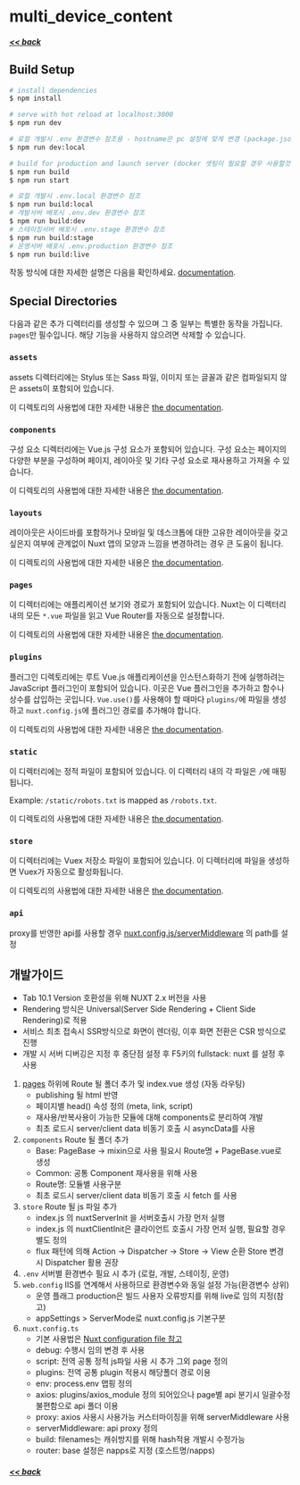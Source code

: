 # multi_device_content

##### [<< back](../README.md)

## Build Setup

```bash
# install dependencies
$ npm install

# serve with hot reload at localhost:3000
$ npm run dev

# 로컬 개발시 .env 환경변수 참조용 - hostname은 pc 설정에 맞게 변경 (package.json)
$ npm run dev:local

# build for production and launch server (docker 셋팅이 필요할 경우 사용할것)
$ npm run build
$ npm run start

# 로컬 개발시 .env.local 환경변수 참조
$ npm run build:local
# 개발서버 배포시 .env.dev 환경변수 참조
$ npm run build:dev
# 스테이징서버 배포시 .env.stage 환경변수 참조
$ npm run build:stage
# 운영서버 배포시 .env.production 환경변수 참조
$ npm run build:live

```

작동 방식에 대한 자세한 설명은 다음을 확인하세요. [documentation](https://nuxtjs.org).

## Special Directories

다음과 같은 추가 디렉터리를 생성할 수 있으며 그 중 일부는 특별한 동작을 가집니다. `pages`만 필수입니다. 해당 기능을 사용하지 않으려면 삭제할 수 있습니다.

### `assets`

assets 디렉터리에는 Stylus 또는 Sass 파일, 이미지 또는 글꼴과 같은 컴파일되지 않은 assets이 포함되어 있습니다.

이 디렉토리의 사용법에 대한 자세한 내용은 [the documentation](https://nuxtjs.org/docs/2.x/directory-structure/assets).

### `components`

구성 요소 디렉터리에는 Vue.js 구성 요소가 포함되어 있습니다. 구성 요소는 페이지의 다양한 부분을 구성하며 페이지, 레이아웃 및 기타 구성 요소로 재사용하고 가져올 수 있습니다.

이 디렉토리의 사용법에 대한 자세한 내용은 [the documentation](https://nuxtjs.org/docs/2.x/directory-structure/components).

### `layouts`

레이아웃은 사이드바를 포함하거나 모바일 및 데스크톱에 대한 고유한 레이아웃을 갖고 싶은지 여부에 관계없이 Nuxt 앱의 모양과 느낌을 변경하려는 경우 큰 도움이 됩니다.

이 디렉토리의 사용법에 대한 자세한 내용은 [the documentation](https://nuxtjs.org/docs/2.x/directory-structure/layouts).

### `pages`

이 디렉터리에는 애플리케이션 보기와 경로가 포함되어 있습니다. Nuxt는 이 디렉터리 내의 모든 `*.vue` 파일을 읽고 Vue Router를 자동으로 설정합니다.

이 디렉토리의 사용법에 대한 자세한 내용은 [the documentation](https://nuxtjs.org/docs/2.x/get-started/routing).

### `plugins`

플러그인 디렉토리에는 루트 Vue.js 애플리케이션을 인스턴스화하기 전에 실행하려는 JavaScript 플러그인이 포함되어 있습니다. 이곳은 Vue 플러그인을 추가하고 함수나 상수를 삽입하는 곳입니다. `Vue.use()`를 사용해야 할 때마다 `plugins/`에 파일을 생성하고 `nuxt.config.js`에 플러그인 경로를 추가해야 합니다.

이 디렉토리의 사용법에 대한 자세한 내용은 [the documentation](https://nuxtjs.org/docs/2.x/directory-structure/plugins).

### `static`

이 디렉터리에는 정적 파일이 포함되어 있습니다. 이 디렉터리 내의 각 파일은 `/`에 매핑됩니다.

Example: `/static/robots.txt` is mapped as `/robots.txt`.

이 디렉토리의 사용법에 대한 자세한 내용은 [the documentation](https://nuxtjs.org/docs/2.x/directory-structure/static).

### `store`

이 디렉터리에는 Vuex 저장소 파일이 포함되어 있습니다. 이 디렉터리에 파일을 생성하면 Vuex가 자동으로 활성화됩니다.

이 디렉토리의 사용법에 대한 자세한 내용은 [the documentation](https://nuxtjs.org/docs/2.x/directory-structure/store).

### `api`

proxy를 반영한 api를 사용할 경우 [nuxt.config.js/serverMiddleware](./nuxt.config.js) 의 path를 설정

## 개발가이드

- Tab 10.1 Version 호환성을 위해 NUXT 2.x 버전을 사용
- Rendering 방식은 Universal(Server Side Rendering + Client Side Rendering)로 적용
- 서비스 최초 접속시 SSR방식으로 화면이 렌더링, 이후 화면 전환은 CSR 방식으로 진행
- 개발 시 서버 디버깅은 지정 후 중단점 설정 후 F5키의 fullstack: nuxt 를 설정 후 사용

1. [pages](./pages/README.md) 하위에 Route 될 폴더 추가 및 index.vue 생성 (자동 라우팅)
   - publishing 될 html 반영
   - 페이지별 head() 속성 정의 (meta, link, script)
   - 재사용/반복사용이 가능한 모듈에 대해 components로 분리하여 개발
   - 최초 로드시 server/client data 비동기 호출 시 asyncData를 사용
2. `components` Route 될 폴더 추가
   - Base: PageBase -> mixin으로 사용 필요시 Route명 + PageBase.vue로 생성
   - Common: 공통 Component 재사용을 위해 사용
   - Route명: 모듈별 사용구분
   - 최초 로드시 server/client data 비동기 호출 시 fetch 를 사용
3. `store` Route 될 js 파일 추가
   - index.js 의 nuxtServerInit 을 서버호출시 가장 먼저 실행
   - index.js 의 nuxtClientInit은 클라이언트 호출시 가장 먼저 실행, 필요할 경우 별도 정의
   - flux 패턴에 의해 Action -> Dispatcher -> Store -> View 순환 Store 변경 시 Dispatcher 활용 권장
4. `.env` 서버별 환경변수 필요 시 추가 (로컬, 개발, 스테이징, 운영)
5. `web.config` IIS를 연계해서 사용하므로 환경변수와 동일 설정 가능(환경변수 상위)
   - 운영 플래그 production은 빌드 사용자 오류방지를 위해 live로 임의 지정(참고)
   - appSettings > ServerMode로 nuxt.config.js 기본구분
6. `nuxt.config.ts`
   - 기본 사용법은 [Nuxt configuration file 참고](https://v2.nuxt.com/docs/directory-structure/nuxt-config)
   - debug: 수행시 임의 변경 후 사용
   - script: 전역 공통 정적 js파일 사용 시 추가 그외 page 정의
   - plugins: 전역 공통 plugin 적용시 해당폴더 경로 이용
   - env: process.env 맵핑 정의
   - axios: plugins/axios_module 정의 되어있으나 page별 api 분기시 일괄수정 불편함으로 api 폴더 이용
   - proxy: axios 사용시 사용가능 커스터마이징을 위해 serverMiddleware 사용
   - serverMiddleware: api proxy 정의
   - build: filenames는 캐쉬방지를 위해 hash적용 개발시 수정가능
   - router: base 설정은 napps로 지정 (호스트명/napps)

##### [<< back](../README.md)
